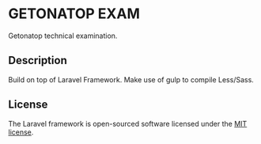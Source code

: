 # GETONATOP EXAM

Getonatop technical examination.

## Description

Build on top of Laravel Framework.
Make use of gulp to compile Less/Sass.


## License

The Laravel framework is open-sourced software licensed under the [MIT license](http://opensource.org/licenses/MIT).
